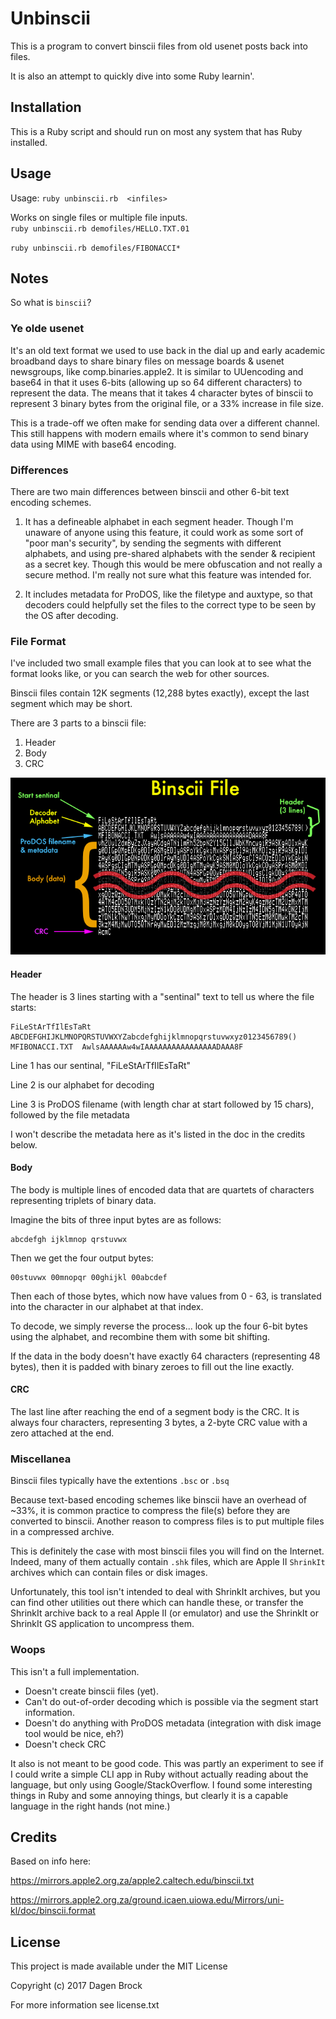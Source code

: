 # Unbinscii

This is a program to convert binscii files from old usenet posts back into files.

It is also an attempt to quickly dive into some Ruby learnin'.


## Installation

This is a Ruby script and should run on most any system that has Ruby installed.

## Usage
Usage: `ruby unbinscii.rb  <infiles>`

Works on single files or multiple file inputs.  
`ruby unbinscii.rb demofiles/HELLO.TXT.01`

`ruby unbinscii.rb demofiles/FIBONACCI*`


## Notes
So what is `binscii`?  

### Ye olde usenet
It's an old text format we used to use back in the dial up and early academic broadband days to share binary files on message boards & usenet newsgroups, like comp.binaries.apple2.  It is similar to UUencoding and base64 in that it uses 6-bits (allowing up so 64 different characters) to represent the data.  The means that it takes 4 character bytes of binscii to represent 3 binary bytes from the original file, or a 33% increase in file size.  

This is a trade-off we often make for sending data over a different channel.  This still happens with modern emails where it's common to send binary data using MIME with base64 encoding.


### Differences
There are two main differences between binscii and other 6-bit text encoding schemes.

1. It has a defineable alphabet in each segment header.  Though I'm unaware of anyone using this feature, it could work as some sort of "poor man's security", by sending the segments with different alphabets, and using pre-shared alphabets with the sender & recipient as a secret key.  Though this would be mere obfuscation and not really a secure method.  I'm really not sure what this feature was intended for.

2. It includes metadata for ProDOS, like the filetype and auxtype, so that decoders could helpfully set the files to the correct type to be seen by the OS after decoding.


### File Format
I've included two small example files that you can look at to see what the format looks like, or you can search the web for other sources.

Binscii files contain 12K segments (12,288 bytes exactly), except the last segment which may be short.

There are 3 parts to a binscii file:
1. Header
2. Body
3. CRC

![](./docs/binscii_file.png)

#### Header
The header is 3 lines starting with a "sentinal" text to tell us where the file starts:
```
FiLeStArTfIlEsTaRt
ABCDEFGHIJKLMNOPQRSTUVWXYZabcdefghijklmnopqrstuvwxyz0123456789()
MFIBONACCI.TXT  AwlsAAAAAAw4wIAAAAAAAAAAAAAAAADAAA8F
```

Line 1 has our sentinal, "FiLeStArTfIlEsTaRt"

Line 2 is our alphabet for decoding

Line 3 is ProDOS filename (with length char at start followed by 15 chars), followed by the file metadata

I won't describe the metadata here as it's listed in the doc in the credits below.

#### Body
The body is multiple lines of encoded data that are quartets of characters representing triplets of binary data.  

Imagine the bits of three input bytes are as follows:
```
abcdefgh ijklmnop qrstuvwx
```

Then we get the four output bytes:
```
00stuvwx 00mnopqr 00ghijkl 00abcdef
```

Then each of those bytes, which now have values from 0 - 63, is translated into the character in our alphabet at that index.

To decode, we simply reverse the process... look up the four 6-bit bytes using the alphabet, and recombine them with some bit shifting.

If the data in the body doesn't have exactly 64 characters (representing 48 bytes), then it is padded with binary zeroes to fill out the line exactly.

#### CRC
The last line after reaching the end of a segment body is the CRC.  It is always four characters, representing 3 bytes, a 2-byte CRC value with a zero attached at the end.


### Miscellanea
Binscii files typically have the extentions `.bsc` or `.bsq`

Because text-based encoding schemes like binscii have an overhead of ~33%, it is common practice to compress the file(s) before they are converted to binscii.  Another reason to compress files is to put multiple files in a compressed archive.

This is definitely the case with most binscii files you will find on the Internet.  Indeed, many of them actually contain `.shk` files, which are Apple II `ShrinkIt` archives which can contain files or disk images.  

Unfortunately, this tool isn't intended to deal with ShrinkIt archives, but you can find other utilities out there which can handle these, or transfer the ShrinkIt archive back to a real Apple II (or emulator) and use the ShrinkIt or ShrinkIt GS application to uncompress them.

### Woops
This isn't a full implementation.  
- Doesn't create binscii files (yet). 
- Can't do out-of-order decoding which is possible via the segment start information.
- Doesn't do anything with ProDOS metadata (integration with disk image tool would be nice, eh?)
- Doesn't check CRC

It also is not meant to be good code.  This was partly an experiment to see if I could write a simple CLI app in Ruby without actually reading about the language, but only using Google/StackOverflow.  I found some interesting things in Ruby and some annoying things, but clearly it is a capable language in the right hands (not mine.)

## Credits
Based on info here:

https://mirrors.apple2.org.za/apple2.caltech.edu/binscii.txt

https://mirrors.apple2.org.za/ground.icaen.uiowa.edu/Mirrors/uni-kl/doc/binscii.format

## License
This project is made available under the MIT License

Copyright (c) 2017 Dagen Brock

For more information see license.txt
